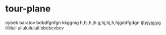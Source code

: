 # tour-plane
oybek baratov
bdbdfgnfgn
kkggmg
h,hj,h,jh
g,hj,hj,h,hjgddfgdgn
tjtyjyjgjyg
ilililuil
uliuluiluluil
bbcbcvbcv